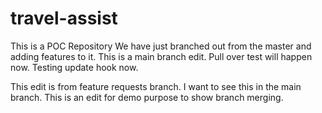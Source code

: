 # travel-assist
This is a POC Repository
We have just branched out from the master and adding features to it.
This is a main branch edit. Pull over test will happen now. Testing update hook now.

This edit is from feature requests branch. I want to see this in the main branch.
This is an edit for demo purpose to show branch merging.